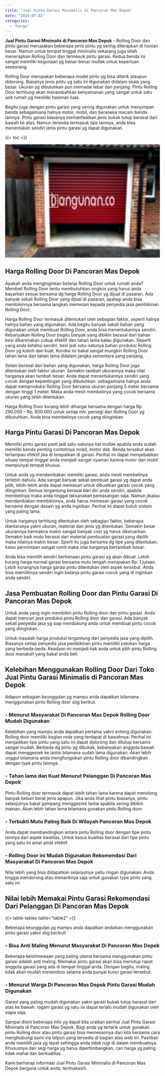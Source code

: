 ```yaml
---
title: "Jual Pintu Garasi Minimalis di Pancoran Mas Depok"
date: "2024-07-02"
categories: 
  - "harga"
---
```


**Jual Pintu Garasi Minimalis di Pancoran Mas Depok** – Rolling Door dan pintu garasi merupakan beberapa jenis pintu yg sering diterapkan di hunian besar. Namun untuk tempat tinggal minimalis sekarang juga telah menerapkan Rolling Door dan termasuk pintu garasi. Kedua benda ini sangat memiliki kegunaan yg benar-benar mutlak untuk keperluan seseorang.

Rolling Door merupakan beberapa model pintu yg bisa ditarik ataupun didorong. Biasanya jenis pintu yg satu ini digunakan didalam skala yang besar. Ukuran yg dibutuhkan pun memadai lebar dan panjang. Pintu Rolling Door terhitung akan menambahkan kenyamanan yang sangat untuk satu unit rumah yg memiliki halaman luas.

Begitu juga dengan pintu garasi yang sering digunakan untuk menyimpan benda sebagaimana halnya motor, mobil, dan beraneka macam benda lainnya. Pintu garasi biasanya memanfaatkan jenis bukak tutup berasal dari bawah ke atas. Namun tersedia termasuk tipe lainnya, anda bisa menentukan sendiri jenis pintu garasi yg dapat digunakan.

{{< toc >}}

![Jual Pintu Garasi Minimalis di Pancoran Mas Depok](/images/pintu-garasi-31.png)

## Harga Rolling Door Di Pancoran Mas Depok

Apakah anda menginginkan belanja Rolling Door untuk rumah anda? Membeli Rolling Door tentu membutuhkan ongkos yang harus anda bayarkan sesuai bersama dg harga Rolling Door yg dijual di pasaran. Ada banyak sekali Rolling Door yang dijual di pasaran, apalagi anda bisa membikinnya bersama langkah memesan kepada penyedia jasa pembikinan Rolling Door.

Harga Rolling Door termasuk ditentukan oleh sebagian faktor, seperti halnya halnya bahan yang digunakan. Ada begitu banyak sekali bahan yang digunakan untuk membuat Rolling Door, anda bisa menentukannya sendiri. Kebanyakan Rolling Door begitu banyak yang dibikin berasal dari bahan besi dikarenakan cukup efektif dan tahan lama kalau digunakan. Seperti yang anda ketahui sendiri, besi jadi satu-satunya bahan produksi Rolling Door yg kokoh dan kuat. Kondisi ini bakal sangat mungkin Rolling Door tahan lama dan tahan lama didalam jangka sementara yang panjang.

Selain berasal dari bahan yang digunakan, harga Rolling Door juga ditentukan oleh faktor ukuran. Semakin tambah ukurannya maka nilai harganya akan tambah besar. Anda dapat menentukannya sendiri yang cocok dengan kepentingan yang dibutuhkan. sebagaimana halnya anda dapat memproduksi Rolling Door bersama ukuran panjang 5 meter bersama dengan tinggi 1 meter. Maka anda mesti membelinya yang cocok bersama ukuran yang telah ditentukan.

Harga Rolling Door kurang lebih dihargai bersama dengan harga Rp. 290.000 – Rp. 600.000 untuk setiap mtr. persegi dari Rolling Door yg dibutuhkan. Anda bisa membelinya cocok yang diinginkan.

## Harga Pintu Garasi Di Pancoran Mas Depok

Memiliki pintu garasi pasti jadi satu-satunya hal mutlak apabila anda sudah memiliki benda penting contohnya mobil, motor dsb. Benda tersebut akan terlampau efektif jika di tempatkan di garasi. Perihal ini dapat menyebabkan situasi tempat tinggal anda menjadi sangat nyaman karena motor dan mobil mempunyai tempat khusus.

Untuk anda yg mendambakan memiliki garasi, anda mesti membelinya terlebih dahulu. Ada sangat banyak sekali pembuat garasi yg dapat anda pilih, lebih-lebih anda dapat memesan untuk dibuatkan garasi cocok yang diinginkan. Semua tergantung berasal dari diri anda sendiri, apabila membelinya maka anda tinggal laksanakan pemasangan saja. Namun jikalau mendambakan membikinnya, anda harus memesan garasi yang cocok bersama dengan desain yg anda inginkan. Perihal ini dapat butuh sistem yang paling lama.

Untuk harganya terhitung ditentukan oleh sebagian faktor, beberapa diantaranya yakni ukuran, material dan jenis yg ditentukan. Semakin besar ukurannya bermakna makin sangat banyak cost yg harus dikeluarkan. Semakin baik mutu berasal dari material pembuatan garasi yang dipilih maka nilainya makin besar. Sperti itu juga bersama dg tipe yang ditentukan, kalau permintaan sangat rumit maka nilai harganya bertambah besar.

Anda bisa memilih sendiri berkenaan pintu garasi yg akan dibuat. Lebih kurang harga normal garasi bersama mutu tengah merupakan Rp. 1 jutaan. Lebih kurangnya harga garasi pintu ditentukan oleh aspek tersebut. Anda bisa memilihnya sendiri ingin belanja pintu garasi cocok yang di inginkan anda sendiri.

## Jasa Pembuatan Rolling Door dan Pintu Garasi Di Pancoran Mas Depok

Untuk anda yang ingin membikin pintu Rolling door dan pintu garasi. Anda dapat mencari jasa produksi pintu Rolling door dan garasi. Ada banyak sekali penyedia jasa yg siap mendukung anda untuk membuat pintu cocok yang diinginkan.

Untuk masalah harga produksi tergantung dari penyedia jasa yang dipilih. Biasanya setiap penyedia jasa pembikinan pintu memiliki patokan harga yang berbeda-beda. Keadaan ini menjadi hak anda untuk pilih pintu Rolling door manakah yang bakal anda beli.

## Kelebihan Menggunakan Rolling Door Dari Toko Jual Pintu Garasi Minimalis di Pancoran Mas Depok

Adapun sebagian keunggulan yg mampu anda dapatkan bilamana menggunakan pintu Rolling door sbg berikut.

### \- Menurut Masyarakat Di Pancoran Mas Depok Rolling Door Mudah Digunakan

Kelebihan yang mampu anda dapatkan pertama yakni enteng digunakan. Rolling door memiliki bagian roda yang terdapat di bawahnya. Perihal ini menjadikan tipe pintu yang satu ini dapat didorong dan ditutup bersama sangat mudah. Berbeda dg pintu yg dibukak, kebanyakan anggota bawah dapat menggesrek ke lantai bilamana sudah lama digunakan. Akan lebih unggul bilamana anda mengfungsikan pintu Rolling door dibandingkan dengan type pintu lainnya.

### \- Tahan lama dan Kuat Menurut Pelanggan Di Pancoran Mas Depok

Pintu Rolling door termasuk dapat lebih tahan lama karena dapat menolong banyak beban berat jenis apapun. Jika anda lihat pintu biasanya, pintu selanjutnya bakal gampang menggesrek lantai apabila sering dibikin mainan. Akan lebih tahan lama bilamana gunakan pintu Rolling door.

### \- Terbukti Mutu Paling Baik Di Wilayah Pancoran Mas Depok

Anda dapat membandingkan antara pintu Rolling door dengan tipe pintu lainnya dari aspek kwalitas. Untuk kasus kualitas berasal dari tipe pintu yang satu ini amat amat efektif.

### \- Rolling Door ini Mudah Digunakan Rekomendasi Dari Masyarakat Di Pancoran Mas Depok

Nilai lebih yang bisa didapatkan selanjutnya yaitu ringan digunakan. Anda tinggal mendorong atau menariknya saja untuk gunakan type pintu yang satu ini.

## Nilai lebih Memakai Pintu Garasi Rekomendasi Dari Pelanggan Di Pancoran Mas Depok

{{< table-tables table="table2" >}}

Beberapa keunggulan yg mampu anda dapatkan andaikan menggunakan pintu garasi yakni sbg berikut!

### \- Bisa Anti Maling Menurut Masyarakat Di Pancoran Mas Depok

Beberapa keistimewaan yang paling utama bersama menggunakan pintu garasi adalah anti maling. Memakai pintu garasi akan bisa menutup rapat anggota garasi yang ada di tempat tinggal anda. Dengan begitu, maling tidak akan mudah menerobos selama anda punyai kunci garasi tersebut.

### \- Menurut Warga Di Pancoran Mas Depok Pintu Garasi Mudah Digunakan

Garasi yang paling mudah digunakan yakni garasi bukak tutup berasal dari atas ke bawah. ragam garasi yg satu ini dapat terlalu mudah digunakan oleh siapa saja.

Sampai disini beberapa info yg dapat kita uraikan perihal Jual Pintu Garasi Minimalis di Pancoran Mas Depok. Bagi anda yg tertarik untuk gunakan pintu Rolling door atau pintu garasi bisa memesannya dari kita bersama cara menghubungi kami via telpon yang tersedia di bagian atas web ini. Pastikan anda memilih jasa yg tepat sehingga anda tidak rugi di dalam membuatnya. Khususnya dari segi harga yg harus dipertimbangkan, cari harga yg paling tidak mahal dan berkualitas.

Kami berharap informasi Jual Pintu Garasi Minimalis di Pancoran Mas Depok berguna untuk anda, terimakasih.
